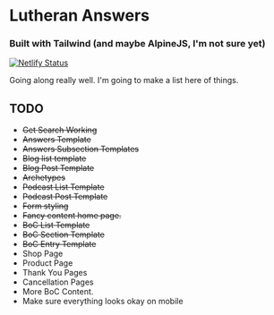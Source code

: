 # Lutheran Answers 
### Built with Tailwind (and maybe AlpineJS, I'm not sure yet)

[![Netlify Status](https://api.netlify.com/api/v1/badges/4b112cca-88a0-411e-adb5-5443dfce5593/deploy-status)](https://app.netlify.com/sites/luanre/deploys)

Going along really well. I'm going to make a list here of things.

## TODO

* ~~Get Search Working~~
* ~~Answers Template~~
* ~~Answers Subsection Templates~~
* ~~Blog list template~~
* ~~Blog Post Template~~
* ~~Archetypes~~
* ~~Podcast List Template~~
* ~~Podcast Post Template~~
* ~~Form styling~~
* ~~Fancy content home page.~~
* ~~BoC List Template~~
* ~~BoC Section Template~~
* ~~BoC Entry Template~~
* Shop Page
* Product Page
* Thank You Pages
* Cancellation Pages
* More BoC Content.
* Make sure everything looks okay on mobile